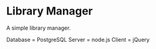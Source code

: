 # Library Manager
A simple library manager.

Database = PostgreSQL
Server   = node.js
Client   = jQuery
